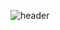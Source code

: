 ![header](https://capsule-render.vercel.app/api?type=waving&color=&color=timeGradient&height=100&section=header&text=Hey%20there!&fontSize=90&animation=twinkling)
